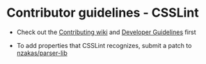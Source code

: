 # Contributor guidelines - CSSLint

* Check out the [Contributing wiki](https://github.com/stubbornella/csslint/wiki/Contributing) and [Developer Guidelines](https://github.com/stubbornella/csslint/wiki/Developer-Guide) first

* To add properties that CSSLint recognizes, submit a patch to [nzakas/parser-lib](https://github.com/nzakas/parser-lib)
